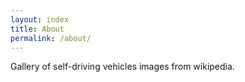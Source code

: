 ```yaml
---
layout: index
title: About
permalink: /about/
---
```


Gallery of self-driving vehicles images from wikipedia.
